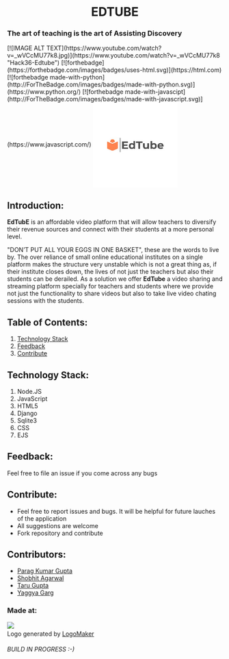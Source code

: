 <h1 align="center">EDTUBE</h1>

<h3>The art of teaching is the art of Assisting Discovery </h3>
[![IMAGE ALT TEXT](https://www.youtube.com/watch?v=_wVCcMU77k8.jpg)](https://www.youtube.com/watch?v=_wVCcMU77k8 "Hack36-Edtube")
[![forthebadge](https://forthebadge.com/images/badges/uses-html.svg)](https://html.com)
[![forthebadge made-with-python](http://ForTheBadge.com/images/badges/made-with-python.svg)](https://www.python.org/)
[![forthebadge made-with-javascipt](http://ForTheBadge.com/images/badges/made-with-javascript.svg)](https://www.javascript.com/)


<img src="Edtube.jpeg" align="center">

## Introduction:
<b>EdTubE</b> is an affordable video platform that will allow teachers to diversify their revenue sources and connect with their students at a more personal level.

"DON’T PUT ALL YOUR EGGS IN ONE BASKET", these are the words to live by. The over reliance of small online educational institutes on a single platform makes the structure very unstable which is not a great thing as, if their institute closes down, the lives of not just the teachers but also their students can be derailed. As a solution we offer <b>EdTube</b> a video sharing and streaming platform specially for teachers and students where we provide not just the functionality to share videos but also to take live video chating sessions with the students. 

## Table of Contents:

1) [Technology Stack](#depend)
2) [Feedback](#feed)
3) [Contribute](#contri)

<a name="depend"></a>
## Technology Stack:
  1) Node.JS
  2) JavaScript
  3) HTML5
  4) Django
  5) Sqlite3
  6) CSS
  7) EJS
  
<a name="feed"></a>
## Feedback:
Feel free to file an issue if you come across any bugs

<a name="contri"></a>
## Contribute:
* Feel free to report issues and bugs. It will be helpful for future lauches of the application
* All suggestions are welcome
* Fork repository and contribute

## Contributors:

* [Parag Kumar Gupta](https://github.com/paraggupta027)
* [Shobhit Agarwal](https://github.com/shobhit2002)
* [Taru Gupta](https://github.com/taru2001)
* [Yaggya Garg](https://github.com/yaggya01)

### Made at:
<img src="https://i.ibb.co/3vMYD6M/Made-at-Hack-36.png">
<div>Logo generated by <a href="https://www.logomaker.com/" title="Free Online Logo Maker">LogoMaker</a></div>
<h6>BUILD IN PROGRESS :-)<h6> 
